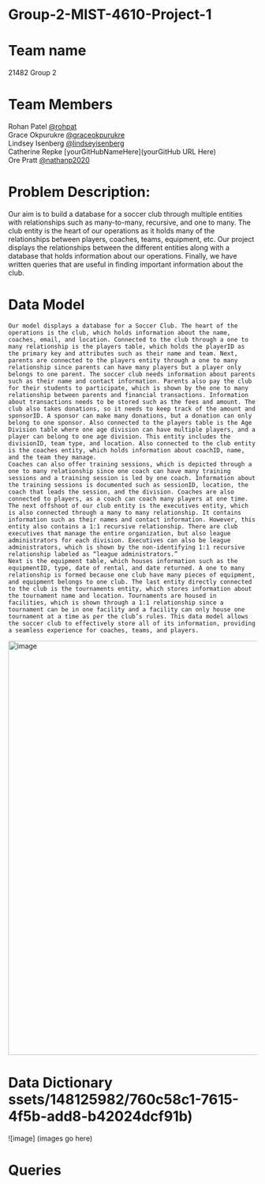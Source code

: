 # Group-2-MIST-4610-Project-1
# Team name 
21482 Group 2
# Team Members 
Rohan Patel [@rohpat](https://github.com/rohpat)  <br>
Grace Okpurukre  [@graceokpurukre](https://github.com/graceokpurukre) <br>
Lindsey Isenberg [@lindseyisenberg](https://github.com/lindseyisenber)  <br>
Catherine Repke  [yourGitHubNameHere](yourGitHub URL Here) <br> 
Ore Pratt [@nathanp2020](https://github.com/nathanp2020) <br> 
# Problem Description:
 Our aim is to build a database for a soccer club through multiple entities with relationships such as many-to-many, recursive, and one to many. The club entity is the heart of our operations as it holds many of the relationships between players, coaches, teams, equipment, etc. Our project displays the relationships between the different entities along with a database that holds information about our operations. Finally, we have written queries that are useful in finding important information about the club.

# Data Model 

    Our model displays a database for a Soccer Club. The heart of the operations is the club, which holds information about the name, coaches, email, and location. Connected to the club through a one to many relationship is the players table, which holds the playerID as the primary key and attributes such as their name and team. Next, parents are connected to the players entity through a one to many relationship since parents can have many players but a player only belongs to one parent. The soccer club needs information about parents such as their name and contact information. Parents also pay the club for their students to participate, which is shown by the one to many relationship between parents and financial transactions. Information about transactions needs to be stored such as the fees and amount. The club also takes donations, so it needs to keep track of the amount and sponsorID. A sponsor can make many donations, but a donation can only belong to one sponsor. Also connected to the players table is the Age Division table where one age division can have multiple players, and a player can belong to one age division. This entity includes the divisionID, team type, and location. Also connected to the club entity is the coaches entity, which holds information about coachID, name, and the team they manage. 
    Coaches can also offer training sessions, which is depicted through a one to many relationship since one coach can have many training sessions and a training session is led by one coach. Information about the training sessions is documented such as sessionID, location, the coach that leads the session, and the division. Coaches are also connected to players, as a coach can coach many players at one time. The next offshoot of our club entity is the executives entity, which is also connected through a many to many relationship. It contains information such as their names and contact information. However, this entity also contains a 1:1 recursive relationship. There are club executives that manage the entire organization, but also league administrators for each division. Executives can also be league administrators, which is shown by the non-identifying 1:1 recursive relationship labeled as “league administrators.” 
    Next is the equipment table, which houses information such as the equipmentID, type, date of rental, and date returned. A one to many relationship is formed because one club have many pieces of equipment, and equipment belongs to one club. The last entity directly connected to the club is the tournaments entity, which stores information about the tournament name and location. Tournaments are housed in facilities, which is shown through a 1:1 relationship since a tournament can be in one facility and a facility can only house one tournament at a time as per the club’s rules. This data model allows the soccer club to effectively store all of its information, providing a seamless experience for coaches, teams, and players. 

<img width="838" alt="image" src="https://github.com/nathanp2020/SP24-MIST4610-Group-2-Project-1/assets/163202597/6ec17357-d417-485b-91fc-1edb1aa46bad">



# Data Dictionary ssets/148125982/760c58c1-7615-4f5b-add8-b42024dcf91b)
![image] 
(images go here)
# Queries 










